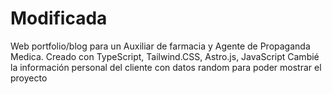 # Modificada
Web portfolio/blog para un Auxiliar de farmacia y Agente de Propaganda Medica. Creado con TypeScript, Tailwind.CSS, Astro.js, JavaScript
Cambié la información personal del cliente con datos random para poder mostrar el proyecto
